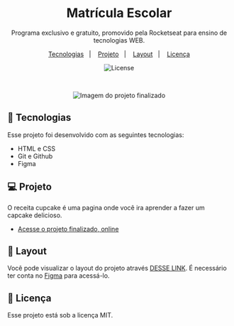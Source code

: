 <h1 align="center"> Matrícula Escolar </h1>

<p align="center">
Programa exclusivo e gratuito, promovido pela Rocketseat para ensino de tecnologias WEB. <br/>

<p align="center">
  <a href="#-tecnologias">Tecnologias</a>&nbsp;&nbsp;&nbsp;|&nbsp;&nbsp;&nbsp;
  <a href="#-projeto">Projeto</a>&nbsp;&nbsp;&nbsp;|&nbsp;&nbsp;&nbsp;
  <a href="#-layout">Layout</a>&nbsp;&nbsp;&nbsp;|&nbsp;&nbsp;&nbsp;
  <a href="#memo-licença">Licença</a>
</p>

<p align="center">
  <img alt="License" src="https://img.shields.io/static/v1?label=license&message=MIT&color=49AA26&labelColor=000000">
</p>

<br>

<p align="center"> 
  <img src="https://uploaddeimagens.com.br/images/004/839/643/full/matricula.JPG?1725563368" alt="Imagem do projeto finalizado">
</p>

## 🚀 Tecnologias

Esse projeto foi desenvolvido com as seguintes tecnologias:

- HTML e CSS
- Git e Github
- Figma

## 💻 Projeto

O receita cupcake é uma pagina onde você ira aprender a fazer um capcake delicioso.

- [Acesse o projeto finalizado, online](https://alexprado2.github.io/matriculaescolar/)



## 🔖 Layout

Você pode visualizar o layout do projeto através [DESSE LINK](https://www.figma.com/design/w99OIoMDT7Lfneu8SEi4P1/Formul%C3%A1rio-de-matr%C3%ADcula-(Community)?node-id=0-1&node-type=CANVAS&m=dev). É necessário ter conta no [Figma](https://figma.com) para acessá-lo.

## :memo: Licença

Esse projeto está sob a licença MIT.